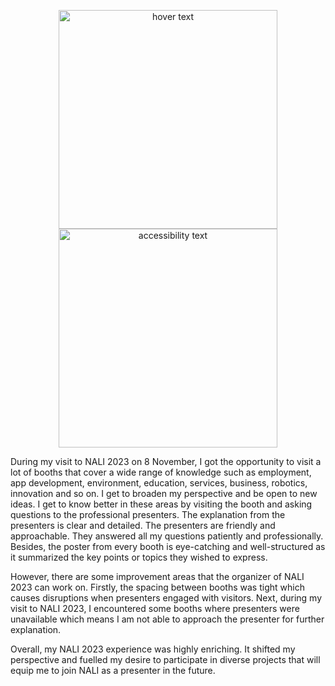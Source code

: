 <p align="center">
  <img src="https://scontent-kul3-1.xx.fbcdn.net/v/t39.30808-6/400771137_894294032032675_2181906145346888519_n.jpg?_nc_cat=110&ccb=1-7&_nc_sid=a73e89&_nc_ohc=3dEwhWfdRYIAX-OM3MB&_nc_ht=scontent-kul3-1.xx&oh=00_AfCBs71snpoWFSULbRI55lIASf9hvZmlYlhRrcOb3cqOig&oe=65A552F0" width="350" title="hover text">
  <img src="https://scontent-kul2-1.xx.fbcdn.net/v/t39.30808-6/399618011_894302372031841_8740650495241558524_n.jpg?_nc_cat=106&ccb=1-7&_nc_sid=a73e89&_nc_ohc=yUKcjJYQRG8AX8Mpbae&_nc_ht=scontent-kul2-1.xx&oh=00_AfCJ1mBZeZ3__al7HvNRRnAGts_WI7XSoaG5Vcd_iCRvTA&oe=65A51AA4" width="350" alt="accessibility text">
</p>

During my visit to NALI 2023 on 8 November, I got the opportunity to visit a lot of booths that cover a wide range of knowledge such as employment, app development, environment, education, services, business, robotics, innovation and so on. I get to broaden my perspective and be open to new ideas. I get to know better in these areas by visiting the booth and asking questions to the professional presenters. The explanation from the presenters is clear and detailed. The presenters are friendly and approachable. They answered all my questions patiently and professionally. Besides, the poster from every booth is eye-catching and well-structured as it summarized the key points or topics they wished to express. 

However, there are some improvement areas that the organizer of NALI 2023 can work on. Firstly, the spacing between booths was tight which causes disruptions when presenters engaged with visitors. Next, during my visit to NALI 2023, I encountered some booths where presenters were unavailable which means I am not able to approach the presenter for further explanation. 

Overall, my NALI 2023 experience was highly enriching. It shifted my perspective and fuelled my desire to participate in diverse projects that will equip me to join NALI as a presenter in the future.
